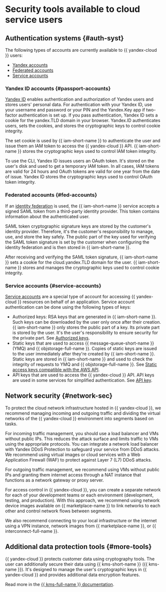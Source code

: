 # Security tools available to cloud service users

## Authentication systems {#auth-syst}

The following types of accounts are currently available to {{ yandex-cloud }} users:

* [Yandex accounts](#passport-accounts)
* [Federated accounts](#fed-accounts)
* [Service accounts](#service-accounts)


### Yandex ID accounts {#passport-accounts}

[Yandex ID](https://yandex.com/support/passport/index.html) enables authentication and authorization of Yandex users and stores users' personal data. For authentication with your Yandex ID, use your username and password or your PIN and the Yandex.Key app if two-factor authentication is set up. If you pass authentication, Yandex ID sets a cookie for the yandex.TLD domain in your browser. Yandex.ID authenticates users, sets the cookies, and stores the cryptographic keys to control cookie integrity.

The set cookie is used by {{ iam-short-name }} to authenticate the user and issue them an IAM token to access the {{ yandex-cloud }} API. {{ iam-short-name }} stores the cryptographic keys used to control IAM token integrity.

To use the CLI, Yandex ID issues users an OAuth token. It's stored on the user's disk and used to get a temporary IAM token. In all cases, IAM tokens are valid for 24 hours and OAuth tokens are valid for one year from the date of issue. Yandex ID stores the cryptographic keys used to control OAuth token integrity.


### Federated accounts {#fed-accounts}

If an [identity federation](../iam/concepts/federations.md) is used, the {{ iam-short-name }} service accepts a signed SAML token from a third-party identity provider. This token contains information about the authenticated user.

SAML token cryptographic signature keys are stored by the customer's identity provider. Therefore, it's the customer's responsibility to manage, use, and store the key safely. The public part of the key used for verifying the SAML token signature is set by the customer when configuring the identity federation and is then stored in {{ iam-short-name }}.

After receiving and verifying the SAML token signature, {{ iam-short-name }} sets a cookie for the cloud.yandex.TLD domain for the user. {{ iam-short-name }} stores and manages the cryptographic keys used to control cookie integrity.

### Service accounts {#service-accounts}

[Service accounts](../iam/concepts/users/service-accounts.md) are a special type of account for accessing {{ yandex-cloud }} resources on behalf of an application. Service account authentication can be done using the following types of keys:

* Authorized keys: RSA keys that are generated in {{ iam-short-name }}. Such keys can be downloaded by the user only once after their creation. {{ iam-short-name }} only stores the public part of a key. Its private part is stored by the user. It's the user's responsibility to ensure security for the private part. See [Authorized keys](../iam/concepts/authorization/key.md).
* Static keys that are used to access {{ message-queue-short-name }} (YMQ) and {{ objstorage-full-name }}. Copies of static keys are issued to the user immediately after they're created by {{ iam-short-name }}. Static keys are stored in {{ iam-short-name }} and used to check the integrity of requests to YMQ and {{ objstorage-full-name }}. See [Static access keys compatible with the AWS API](../iam/concepts/authorization/access-key.md).
* API keys that are used to access the {{ yandex-cloud }} API. API keys are used in some services for simplified authentication. See [API key](../iam/concepts/authorization/api-key.md).

## Network security {#network-sec}

To protect the cloud network infrastructure hosted in {{ yandex-cloud }}, we recommend managing incoming and outgoing traffic and dividing the virtual networks of the {{ yandex-cloud }} environment into segments based on tasks.


For incoming traffic management, you should use a load balancer and VMs without public IPs. This reduces the attack surface and limits traffic to VMs using the appropriate protocols. You can integrate a network load balancer with Yandex DDoS Protection to safeguard your service from DDoS attacks. We recommend using virtual images or cloud services with a Web Application Firewall (WAF) to protect against Layer 7 (L7) DDoS attacks.


For outgoing traffic management, we recommend using VMs without public IPs and granting them internet access through a NAT instance that functions as a network gateway or proxy server.

For access control in {{ yandex-cloud }}, you can create a separate network for each of your development teams or each environment (development, testing, and production). With this approach, we recommend using network device images available on {{ marketplace-name }} to link networks to each other and control network flows between segments.


We also recommend connecting to your local infrastructure or the internet using a VPN instance, network images from {{ marketplace-name }}, or {{ interconnect-full-name }}.


## Additional data protection tools {#more-tools}

{{ yandex-cloud }} protects customer data using cryptography tools. The user can additionally secure their data using {{ kms-short-name }} ({{ kms-name }}). It's designed to manage the user's cryptographic keys in {{ yandex-cloud }} and provides additional data encryption features.

Read more in the [{{ kms-full-name }} documentation](../kms/).